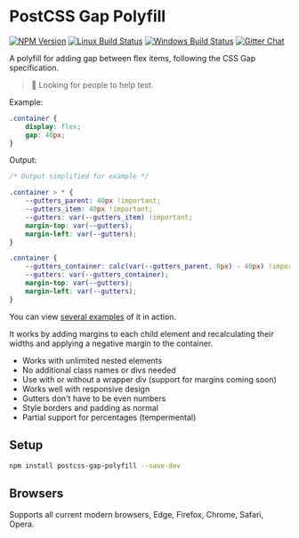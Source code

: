 # PostCSS Gap Polyfill

[![NPM Version][npm-img]][npm-url]
[![Linux Build Status][cli-img]][cli-url]
[![Windows Build Status][win-img]][win-url]
[![Gitter Chat][git-img]][git-url]


A polyfill for adding gap between flex items, following the CSS Gap specification.

> 🙋 Looking for people to help test.

Example:

```css
.container {
    display: flex;
    gap: 40px;
}

```

Output:

```css
/* Output simplified for example */

.container > * {
    --gutters_parent: 40px !important;
    --gutters_item: 40px !important;
    --gutters: var(--gutters_item) !important;
    margin-top: var(--gutters);
    margin-left: var(--gutters);
}

.container {
    --gutters_container: calc(var(--gutters_parent, 0px) - 40px) !important;
    --gutters: var(--gutters_container);
    margin-top: var(--gutters);
    margin-left: var(--gutters);
}
```

You can view [several examples](https://limitlessloop.github.io/postcss-gap-polyfill/) of it in action.

It works by adding margins to each child element and recalculating their widths and applying a negative margin to the container.

- Works with unlimited nested elements
- No additional class names or divs needed
- Use with or without a wrapper div (support for margins coming soon)
- Works well with responsive design
- Gutters don't have to be even numbers
- Style borders and padding as normal
- Partial support for percentages (tempermental)

## Setup

```bash
npm install postcss-gap-polyfill --save-dev
```

## Browsers

Supports all current modern browsers, Edge, Firefox, Chrome, Safari, Opera.


[npm-url]: https://www.npmjs.com/package/postcss-gutters
[npm-img]: https://img.shields.io/npm/v/postcss-gutters.svg
[cli-url]: https://travis-ci.org/limitlessloop/postcss-gutters
[cli-img]: https://img.shields.io/travis/limitlessloop/postcss-gutters.svg
[win-url]: https://ci.appveyor.com/project/limitlessloop/postcss-gutters
[win-img]: https://img.shields.io/appveyor/ci/limitlessloop/postcss-gutters.svg
[git-url]: https://gitter.im/postcss/postcss
[git-img]: https://img.shields.io/badge/chat-gitter-blue.svg

[PostCSS]: https://github.com/postcss/postcss
